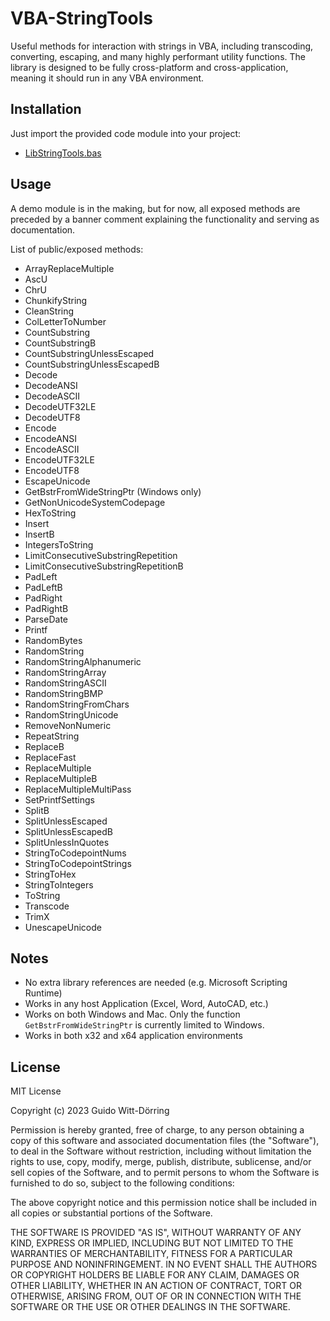 # VBA-StringTools

Useful methods for interaction with strings in VBA, including transcoding, converting, escaping, and many highly performant utility functions. The library is designed to be fully cross-platform and cross-application, meaning it should run in any VBA environment.

## Installation

Just import the provided code module into your project:

- [LibStringTools.bas](https://github.com/guwidoe/VBA-StringTools/blob/main/src/LibStringTools.bas)

## Usage

A demo module is in the making, but for now, all exposed methods are preceded by a banner comment explaining the functionality and serving as documentation.

List of public/exposed methods:

- ArrayReplaceMultiple
- AscU
- ChrU
- ChunkifyString
- CleanString
- ColLetterToNumber
- CountSubstring
- CountSubstringB
- CountSubstringUnlessEscaped
- CountSubstringUnlessEscapedB
- Decode
- DecodeANSI
- DecodeASCII
- DecodeUTF32LE
- DecodeUTF8
- Encode
- EncodeANSI
- EncodeASCII
- EncodeUTF32LE
- EncodeUTF8
- EscapeUnicode
- GetBstrFromWideStringPtr (Windows only)
- GetNonUnicodeSystemCodepage
- HexToString
- Insert
- InsertB
- IntegersToString
- LimitConsecutiveSubstringRepetition
- LimitConsecutiveSubstringRepetitionB
- PadLeft
- PadLeftB
- PadRight
- PadRightB
- ParseDate
- Printf
- RandomBytes
- RandomString
- RandomStringAlphanumeric
- RandomStringArray
- RandomStringASCII
- RandomStringBMP
- RandomStringFromChars
- RandomStringUnicode
- RemoveNonNumeric
- RepeatString
- ReplaceB
- ReplaceFast
- ReplaceMultiple
- ReplaceMultipleB
- ReplaceMultipleMultiPass
- SetPrintfSettings
- SplitB
- SplitUnlessEscaped
- SplitUnlessEscapedB
- SplitUnlessInQuotes
- StringToCodepointNums
- StringToCodepointStrings
- StringToHex
- StringToIntegers
- ToString
- Transcode
- TrimX
- UnescapeUnicode

## Notes

- No extra library references are needed (e.g. Microsoft Scripting Runtime)
- Works in any host Application (Excel, Word, AutoCAD, etc.)
- Works on both Windows and Mac. Only the function `GetBstrFromWideStringPtr` is currently limited to Windows.
- Works in both x32 and x64 application environments

## License

MIT License

Copyright (c) 2023 Guido Witt-Dörring

Permission is hereby granted, free of charge, to any person obtaining a copy of this software and associated documentation files (the "Software"), to deal in the Software without restriction, including without limitation the rights to use, copy, modify, merge, publish, distribute, sublicense, and/or sell copies of the Software, and to permit persons to whom the Software is furnished to do so, subject to the following conditions:

The above copyright notice and this permission notice shall be included in all copies or substantial portions of the Software.

THE SOFTWARE IS PROVIDED "AS IS", WITHOUT WARRANTY OF ANY KIND, EXPRESS OR IMPLIED, INCLUDING BUT NOT LIMITED TO THE WARRANTIES OF MERCHANTABILITY, FITNESS FOR A PARTICULAR PURPOSE AND NONINFRINGEMENT. IN NO EVENT SHALL THE AUTHORS OR COPYRIGHT HOLDERS BE LIABLE FOR ANY CLAIM, DAMAGES OR OTHER LIABILITY, WHETHER IN AN ACTION OF CONTRACT, TORT OR OTHERWISE, ARISING FROM, OUT OF OR IN CONNECTION WITH THE SOFTWARE OR THE USE OR OTHER DEALINGS IN THE SOFTWARE.
